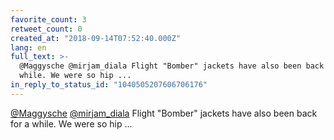 ```yaml
---
favorite_count: 3
retweet_count: 0
created_at: "2018-09-14T07:52:40.000Z"
lang: en
full_text: >-
  @Maggysche @mirjam_diala Flight "Bomber" jackets have also been back for a
  while. We were so hip ...
in_reply_to_status_id: "1040505207606706176"
---
```


[@Maggysche](https://twitter.com/Maggysche)
[@mirjam_diala](https://twitter.com/mirjam_diala) Flight "Bomber" jackets have
also been back for a while. We were so hip ...
